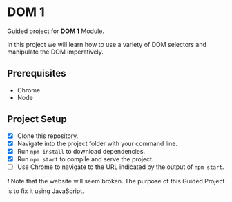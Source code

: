 # DOM 1

Guided project for **DOM 1** Module.

In this project we will learn how to use a variety of DOM selectors and manipulate the DOM imperatively.

## Prerequisites

- Chrome
- Node

## Project Setup

- [x] Clone this repository.
- [x] Navigate into the project folder with your command line.
- [x] Run `npm install` to download dependencies.
- [x] Run `npm start` to compile and serve the project.
- [ ] Use Chrome to navigate to the URL indicated by the output of `npm start`.

❗ Note that the website will seem broken. The purpose of this Guided Project is to fix it using JavaScript.
